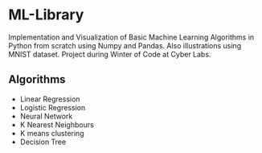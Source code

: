 # ML-Library

Implementation and Visualization of Basic Machine Learning Algorithms in Python from scratch using Numpy and Pandas. Also illustrations using MNIST dataset. Project during Winter of Code at Cyber Labs.

## Algorithms

- Linear Regression
- Logistic Regression
- Neural Network
- K Nearest Neighbours
- K means clustering
- Decision Tree
